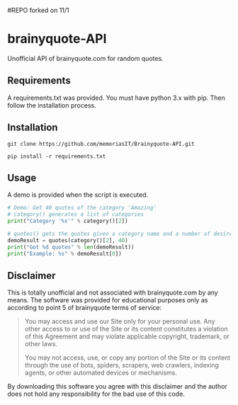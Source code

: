 #REPO forked on 11/1
# brainyquote-API
Unofficial API of brainyquote.com for random quotes.

## Requirements

A requirements.txt was provided.
You must have python 3.x with pip.
Then follow the installation process.

## Installation

```
git clone https://github.com/memoriasIT/Brainyquote-API.git

pip install -r requirements.txt
```

## Usage

A demo is provided when the script is executed.
```python
# Demo: Get 40 quotes of the category 'Amazing'
# category() generates a list of categories
print("Category '%s'" % category()[2])

# quotes() gets the quotes given a category name and a number of desired quotes
demoResult = quotes(category()[2], 40)
print("Got %d quotes" % len(demoResult))
print("Example: %s" % demoResult[0])
```

## Disclaimer

This is totally unofficial and not associated with brainyquote.com by any means.
The software was provided for educational purposes only as according to point 5 of brainyquote terms of service:

> You may access and use our Site only for your personal use. Any other access to or use of the Site or its content constitutes a violation of this Agreement and may violate applicable copyright, trademark, or other laws.
>
> You may not access, use, or copy any portion of the Site or its content through the use of bots, spiders, scrapers, web crawlers, indexing agents, or other automated devices or mechanisms.

By downloading this software you agree with this disclaimer and the author does not hold any responsibility for the bad use of this code.